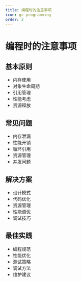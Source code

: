 ```yaml
---
title: 编程时的注意事项
icon: gc-programming
order: 2
---
```


# 编程时的注意事项

## 基本原则
- 内存使用
- 对象生命周期
- 引用管理
- 性能考虑
- 资源释放

## 常见问题
- 内存泄漏
- 性能开销
- 循环引用
- 资源管理
- 并发问题

## 解决方案
- 设计模式
- 代码优化
- 资源管理
- 性能调优
- 调试技巧

## 最佳实践
- 编程规范
- 性能优化
- 测试策略
- 调试方法
- 维护建议
